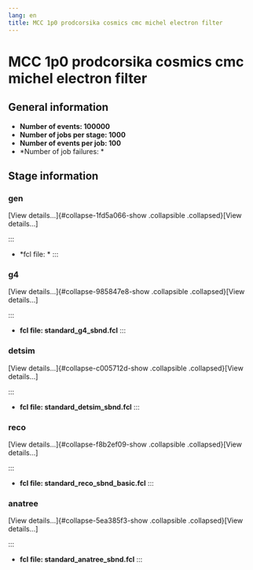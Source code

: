 ```yaml
---
lang: en
title: MCC 1p0 prodcorsika cosmics cmc michel electron filter
---
```




MCC 1p0 prodcorsika cosmics cmc michel electron filter
================================================================================================================================



General information 
----------------------------------------------------------

-   **Number of events: 100000**
-   **Number of jobs per stage: 1000**
-   **Number of events per job: 100**
-   \*Number of job failures: \*



Stage information 
------------------------------------------------------



### gen 

[View details\...]{#collapse-1fd5a066-show .collapsible
.collapsed}[View details\...]

::: 
-   \*fcl file: \*
:::



### g4 

[View details\...]{#collapse-985847e8-show .collapsible
.collapsed}[View details\...]

::: 
-   **fcl file: standard\_g4\_sbnd.fcl**
:::



### detsim 

[View details\...]{#collapse-c005712d-show .collapsible
.collapsed}[View details\...]

::: 
-   **fcl file: standard\_detsim\_sbnd.fcl**
:::



### reco 

[View details\...]{#collapse-f8b2ef09-show .collapsible
.collapsed}[View details\...]

::: 
-   **fcl file: standard\_reco\_sbnd\_basic.fcl**
:::



### anatree 

[View details\...]{#collapse-5ea385f3-show .collapsible
.collapsed}[View details\...]

::: 
-   **fcl file: standard\_anatree\_sbnd.fcl**
:::
